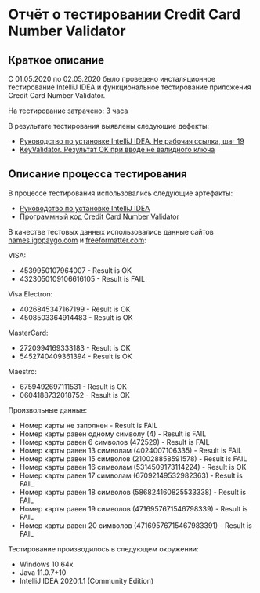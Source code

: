 # Отчёт о тестировании Credit Card Number Validator

## Краткое описание

C 01.05.2020 по 02.05.2020 было проведено инсталяционное тестирование IntelliJ IDEA и функциональное тестирование приложения Credit Card Number Validator.

На тестирование затрачено: 3 часа

В результате тестирования выявлены следующие дефекты:
* [Руководство по установке IntelliJ IDEA. Не рабочая ссылка, шаг 19](https://github.com/NazarovAleksey/Java1.2/issues/1)
* [KeyValidator. Результат OK при вводе не валидного ключа](https://github.com/NazarovAleksey/Java1.1/issues/2)

## Описание процесса тестирования

В процессе тестирования использовались следующие артефакты:
* [Руководство по установке IntelliJ IDEA](https://github.com/netology-code/javaqa-homeworks/blob/master/intro/idea.md)
* [Программный код Credit Card Number Validator](https://github.com/NazarovAleksey/Java1.2/blob/master/src/Main.java)

В качестве тестовых данных использовались данные сайтов [names.igopaygo.com](https://names.igopaygo.com/ru/%D0%9A%D1%80%D0%B5%D0%B4%D0%B8%D1%82%D0%BD%D1%8B%D0%B5-%D0%BA%D0%B0%D1%80%D1%82%D1%8B) и [freeformatter.com](https://www.freeformatter.com/credit-card-number-generator-validator.html#fakeNumbers):

VISA:
* 4539950107964007 - Result is OK
* 4323050109106616105 - Result is FAIL

Visa Electron:
* 4026845347167199 - Result is OK
* 4508503364914483 - Result is OK

MasterCard:
* 2720994169333183 - Result is OK
* 5452740409361394 - Result is OK

Maestro:
* 6759492697111531 - Result is OK
* 0604188732018752 - Result is OK

Произвольные данные:
* Номер карты не заполнен - Result is FAIL
* Номер карты равен одному символу (4) - Result is FAIL
* Номер карты равен 6 символов (472529) - Result is FAIL
* Номер карты равен 13 символам (4024007106335) - Result is FAIL
* Номер карты равен 15 символов (210028858591578) - Result is FAIL
* Номер карты равен 16 символам (5314509173114224) - Result is OK
* Номер карты равен 17 символам (67092149532982363) - Result is FAIL
* Номер карты равен 18 символов (586824160825533338) - Result is FAIL
* Номер карты равен 19 символов (4716957671546798339) - Result is FAIL
* Номер карты равен 20 символов (47169576715467983391) - Result is FAIL

Тестирование производилось в следующем окружении:
* Windows 10 64x
* Java 11.0.7+10
* IntelliJ IDEA 2020.1.1 (Community Edition)